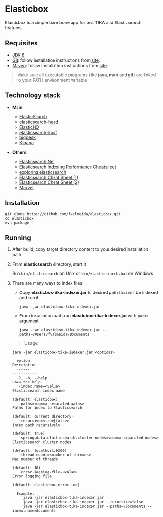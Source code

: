Elasticbox
=======================

Elasticbox is a simple bare bone app for test TIKA and Elasticsearch features.

Requisites
------------

- [JDK 8](http://www.oracle.com/technetwork/java/javase/downloads/jdk8-downloads-2133151.html)
- [Git](https://git-scm.com/download/): follow installation instructions from [site](https://git-scm.com/book/en/v2/Getting-Started-Installing-Git).
- [Maven](https://maven.apache.org/download.cgi): follow installation instructions from [site](https://maven.apache.org/install.html).

> Make sure all executable programs (like **java**, **mvn** and **git**) are linked to your PATH environment variable

Technology stack
------------

+ **Main**
    
    - [ElasticSearch](https://www.elastic.co/downloads/elasticsearch)
    - [elasticsearch-head](http://mobz.github.io/elasticsearch-head/)
    - [ElasticHQ](http://www.elastichq.org/support_plugin.html) 
    - [elasticsearch-kopf](https://github.com/lmenezes/elasticsearch-kopf/) 
    - [bigdesk](http://bigdesk.org/)
    - [Kibana](https://www.elastic.co/downloads/kibana)
    
+ **Others**
    
    - [Elasticsearch.Net](http://nest.azurewebsites.net/)
    - [Elasticsearch Indexing Performance Cheatsheet](https://blog.codecentric.de/en/2014/05/elasticsearch-indexing-performance-cheatsheet/)
    - [exploring elasticsearch](http://exploringelasticsearch.com/)
    - [Elasticsearch Cheat Sheet (1)](http://elasticsearch-cheatsheet.jolicode.com/)
    - [Elasticsearch Cheat Sheet (2)](http://moliware.com/es-dsl-cheatsheet/)
    - [Marvel](https://www.elastic.co/downloads/marvel)

Installation
------------

```
git clone https://github.com/fvalmeida/elasticbox.git
cd elasticbox
mvn package
```

Running
------------

1. After build, copy target directory content to your desired installation path
2. From **elasticsearch** directory, start it
    
    Run `bin/elasticsearch` on Unix or `bin/elasticsearch.bat` on Windows
3. There are many ways to index files:
    - Copy **elasticbox-tika-indexer.jar** to desired path that will be indexed and run it
    
        ```
        java -jar elasticbox-tika-indexer.jar
        ```
    - From installation path run **elasticbox-tika-indexer.jar** with `paths` argument
    
        ```
        java -jar elasticbox-tika-indexer.jar --paths=/Users/fvalmeida/Documents
        ```

    > Usage: 
    
    ```
    java -jar elasticbox-tika-indexer.jar <options>           
      
      Option                                                                 Description                     
      ------                                                                 -----------                     
      -?, -h, --help                                                         Show the help                   
      --index.name=<value>                                                   Elasticsearch index name        
                                                                              (default: elasticbox)          
      --paths=<comma-separated paths>                                        Paths for index to Elasticsearch
                                                                              (default: current directory)   
      --recursive=<true|false>                                               Index path recursively          
                                                                              (default: true)                
      --spring.data.elasticsearch.cluster-nodes=<comma-separated nodes>      Elasticsearch cluster nodes     
                                                                              (default: localhost:9300)      
      --thread-count=<number of threads>                                     Max number of threads           
                                                                              (default: 10)                  
      --error.logging.file=<value>                                           Error logging file              
                                                                              (default: elasticbox.error.log)
      
      Example:                                                           
         java -jar elasticbox-tika-indexer.jar
         java -jar elasticbox-tika-indexer.jar --recursive=false
         java -jar elasticbox-tika-indexer.jar --paths=/Documents --index.name=documents
   ```  
